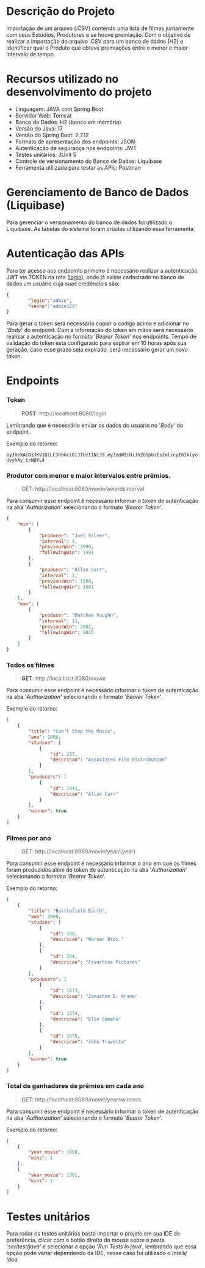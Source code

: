 # Descrição do Projeto
Importação de um arquivo (.CSV) contendo uma lista de filmes juntamente com seus Estúdios, Produtores e se houve premiação. Com o objetivo de realizar a importação do arquivo .CSV para um banco de dados (H2) e identificar qual o Produto que obteve premiações entre o menor e maior intervalo de tempo.


# Recursos utilizado no desenvolvimento do projeto

 - Linguagem: JAVA com Spring Boot
 - Servidor Web: Tomcat 
 - Banco de Dados: H2 (banco em memória) 
 - Versão do Java: 17 
 - Versão do Spring Boot: 2.7.12 
 - Formato de apresentação dos endpoints: JSON 
 - Autenticação de segurança nos endpoints: JWT 
 - Testes unitários: JUnit 5 
 - Controle de versionamento do Banco de Dados: Liquibase
 - Ferramenta utilizada para testar as APIs: Postman

 # Gerenciamento de Banco de Dados (Liquibase)
Para gerenciar o versionamento do banco de dados foi utilizado o Liquibase. As tabelas do sistema foram criadas utilizando essa ferramenta.

# Autenticação das APIs

Para ter acesso aos endpoints primeiro é necessário realizar a autenticação JWT via TOKEN na rota ([login](http://localhost:8080/login)), onde já existe cadastrado no banco de dados um usuário cuja suas credênciais são:

```json
{
        "login":"admin",
        "senha":"admin123"
}
```

Para gerar o token será necessário copiar o código acima e adicionar no '*Body*' do endpoint.
Com a informação do token em mãos será necessário realizar a autenticação no formato '*Bearer Token*' nos endpoints. Tempo de validação do token está configurado para expirar em 10 horas após sua geração, caso esse prazo seja expirado, será necessário gerar um novo token.

# Endpoints


### Token

> **POST**: http://localhost:8080/login

Lembrando que é necessário enviar os dados do usuário no '*Body*' do endpoint.

Exemplo do retorno:

    eyJ0eXAiOiJKV1QiLCJhbGciOiJIUzI1NiJ9.eyJzdWIiOiJhZG1pbiIsImlzcyI6IklycmlnYWNhbyIsImlkIjo1LCJleHAiOjE2ODU1OTkxNDF9.XNxFR_alXPlqthwCVwJWaxuZGoil-UvyhAy_trNOYL4


### Produtor com menor e maior intervalos entre prêmios.

> GET: http://localhost:8080/movie/awardsinterval

Para consumir esse endpoint é necessário informar o token de autenticação na aba '*Authorization*' selecionando o formato '*Bearer Token*'.

```json
{
    "min": [
        {
            "producer": "Joel Silver",
            "interval": 1,
            "previousWin": 1990,
            "followingWin": 1991
        },
        {
            "producer": "Allan Carr",
            "interval": 1,
            "previousWin": 1980,
            "followingWin": 1981
        }
    ],
    "max": [
        {
            "producer": "Matthew Vaughn",
            "interval": 13,
            "previousWin": 2002,
            "followingWin": 2015
        }
    ]
}
```

### Todos os filmes

> **GET**: http://localhost:8080/movie

Para consumir esse endpoint é necessário informar o token de autenticação na aba '*Authorization*' selecionando o formato '*Bearer Token*'.

Exemplo do retorno:



```json
[
    {
        "title": "Can't Stop the Music",
        "ano": 1980,
        "studios": [
            {
                "id": 237,
                "descricao": "Associated Film Distribution"
            }
        ],
        "producers": [
            {
                "id": 1441,
                "descricao": "Allan Carr"
            }
        ],
        "winner": true
    }
]
```




### Filmes por ano

> GET: http://localhost:8080/movie/year/{year}

Para consumir esse endpoint é necessário informar o ano em que os filmes foram produzidos além do token de autenticação na aba '*Authorization*' selecionando o formato '*Bearer Token*'.

Exemplo do retorno:

```json
[
    {
        "title": "Battlefield Earth",
        "ano": 2000,
        "studios": [
            {
                "id": 248,
                "descricao": "Warner Bros."
            },
            {
                "id": 264,
                "descricao": "Franchise Pictures"
            }
        ],
        "producers": [
            {
                "id": 1573,
                "descricao": "Jonathan D. Krane"
            },
            {
                "id": 1574,
                "descricao": "Elie Samaha"
            },
            {
                "id": 1575,
                "descricao": "John Travolta"
            }
        ],
        "winner": true
    }
]
```

### Total de ganhadores de prêmios em cada ano

> GET: http://localhost:8080/movie/yearswinners

Para consumir esse endpoint é necessário informar o token de autenticação na aba '*Authorization*' selecionando o formato '*Bearer Token*'.

Exemplo do retorno:

```json
[
    {
        "year_movie": 1980,
        "wins": 1
    },
    {
        "year_movie": 1981,
        "wins": 1
    }
]
```

# Testes unitários

Para rodar os testes unitários basta importar o projeto em sua IDE de preferência, clicar com o botão direito do mouse sobre a pasta '*scr/test/java*' e selecionar a opção '*Run Tests in java*', lembrando que essa opção pode variar dependendo da IDE, nesse caso fui utilizado o *Intellij Idea*.

